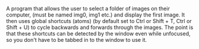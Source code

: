 A program that allows the user to select a folder of images on their computer, (must be named img0, img1 etc.) and display the first image.
It then uses global shortcuts (atoms) (by default set to Ctrl or Shift + T, Ctrl or Shift + U) to cycle backwards and forwards through the images.
The point is that these shortcuts can be detected by the window even while unfocused, so you don't have to be tabbed in to the window to use it.
